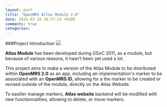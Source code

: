 ```yaml
---
layout: post
title: "OpenMRS Atlas Module 2.0"
date: 2014-03-18 10:37:13 +0100
comments: true
categories: 
---
```

###Project Introduction
![][1]

**Atlas Module** has been developed during GSoC 2011, as a module, but because of various reasons, it hasn’t been yet used a lot.

This project aims to make a version of the Atlas Module to be distributed within **OpenMRS 2.0** as an app, including an implementation's marker to be associated with an **OpenMRS ID**, allowing for a the marker to be created or revised outside of the module, directly on the Atlas Website. 

To easilier manage markers, **Atlas website** backend will be modified with new functionnalities, allowing to delete, or move markers.

[1]: https://1-ps.googleusercontent.com/sx/s.google-melange.appspot.com/www.google-melange.com/soc/content/2-1-20140317-p1/images/gsoc/logo/920x156xbanner-gsoc2014.png.pagespeed.ic.gdr4t3Igca.png